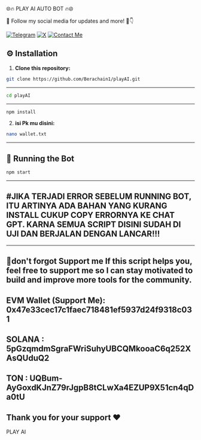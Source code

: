 🌐🔥 PLAY AI AUTO BOT 🔥🌐

🌟 Follow my social media for updates and more! 🚀👇

[![Telegram](https://img.shields.io/static/v1?label=Telegram&labelColor=0000FF&message=Channel&color=00FF00&style=for-the-badge&logo=Telegram&logoColor=white)](https://t.me/AIRDROPRSIND123)
[![X](https://img.shields.io/static/v1?label=X&labelColor=000000&message=Follow&color=0000FF&style=for-the-badge&logo=X&logoColor=white)](https://x.com/Annisacryptoone)
[![Contact Me](https://img.shields.io/static/v1?label=Contact&labelColor=00FF00&message=Telegram&color=0000FF&style=for-the-badge&logo=Telegram&logoColor=white)](https://t.me/Annisaazzahra123)


## ⚙️ Installation

1. **Clone this repository:**

```bash
git clone https://github.com/Berachain1/playAI.git
```
---

```bash
cd playAI
```
---

```bash
npm install
```

2. **isi Pk mu disini:**

```bash
nano wallet.txt
```
---
## 🚀 Running the Bot

```bash
npm start
```
---
#JIKA TERJADI ERROR SEBELUM RUNNING BOT, ITU ARTINYA ADA BAHAN YANG KURANG INSTALL CUKUP COPY ERRORNYA KE CHAT GPT.
KARNA SEMUA SCRIPT DISINI SUDAH DI UJI DAN BERJALAN DENGAN LANCAR!!!
---

---
🙌don't forgot Support me
If this script helps you, feel free to support me so I can stay motivated to build and improve more tools for the community.
---

EVM Wallet (Support Me):
0x47e33cec17c1faec718481ef5937d24f9318c031
---
SOLANA : 5pGzqmdmSgraFWriSuhyUBCQMkooaC6q252XAsQUduQ2
---
TON : UQBum-AyGoxdKJnZ79rJgpB8tCLwXa4EZUP9X51cn4qDa0tU
---
Thank you for your support ❤️
---
PLAY AI 
